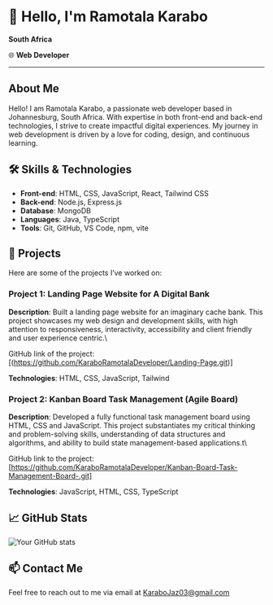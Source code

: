 # 👋 Hello, I'm Ramotala Karabo
  **South Africa**

🌐 **Web Developer**

---

## About Me

Hello! I am Ramotala Karabo, a passionate web developer based in Johannesburg, South Africa. With expertise in both front-end and back-end technologies, I strive to create impactful digital experiences. My journey in web development is driven by a love for coding, design, and continuous learning.

## 🛠️ Skills & Technologies

- **Front-end**: HTML, CSS, JavaScript, React, Tailwind CSS
- **Back-end**: Node.js, Express.js
- **Database**: MongoDB
- **Languages**: Java, TypeScript
- **Tools**: Git, GitHub, VS Code, npm, vite

## 🔧 Projects

Here are some of the projects I’ve worked on:

### Project 1: Landing Page Website for A Digital Bank
**Description**: 
Built a landing page website for an imaginary cache bank. This project showcases my web design and development skills, with high attention to responsiveness, interactivity, accessibility and client friendly and user experience centric.\

GitHub link of the project: [(https://github.com/KaraboRamotalaDeveloper/Landing-Page.git)]


**Technologies**: HTML, CSS, JavaScript, Tailwind

### Project 2: Kanban Board Task Management (Agile Board)
**Description**: 
Developed a fully functional task management board using HTML, CSS and JavaScript. This project substantiates my critical thinking and problem-solving skills, understanding of data structures and algorithms, and ability to build state management-based applications.t\

GitHub link to the project: [https://github.com/KaraboRamotalaDeveloper/Kanban-Board-Task-Management-Board-.git]


**Technologies**: JavaScript, HTML, CSS, TypeScript

## 📈 GitHub Stats

![Your GitHub stats](https://github-readme-stats.vercel.app/api?username=KaraboRamotalaDeveloper&show_icons=true&theme=radical)



## 📫 Contact Me

Feel free to reach out to me via email at KaraboJaz03@gmail.com
